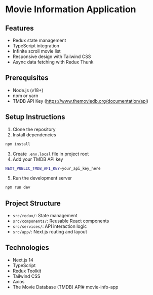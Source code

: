 # Movie Information Application

## Features
- Redux state management
- TypeScript integration
- Infinite scroll movie list
- Responsive design with Tailwind CSS
- Async data fetching with Redux Thunk

## Prerequisites
- Node.js (v18+)
- npm or yarn
- TMDB API Key (https://www.themoviedb.org/documentation/api)

## Setup Instructions
1. Clone the repository
2. Install dependencies
```bash
npm install
```

3. Create `.env.local` file in project root
4. Add your TMDB API key
```bash
NEXT_PUBLIC_TMDB_API_KEY=your_api_key_here
```

5. Run the development server
```bash
npm run dev
```

## Project Structure
- `src/redux/`: State management
- `src/components/`: Reusable React components
- `src/services/`: API interaction logic
- `src/app/`: Next.js routing and layout

## Technologies
- Next.js 14
- TypeScript
- Redux Toolkit
- Tailwind CSS
- Axios
- The Movie Database (TMDB) API# movie-info-app
